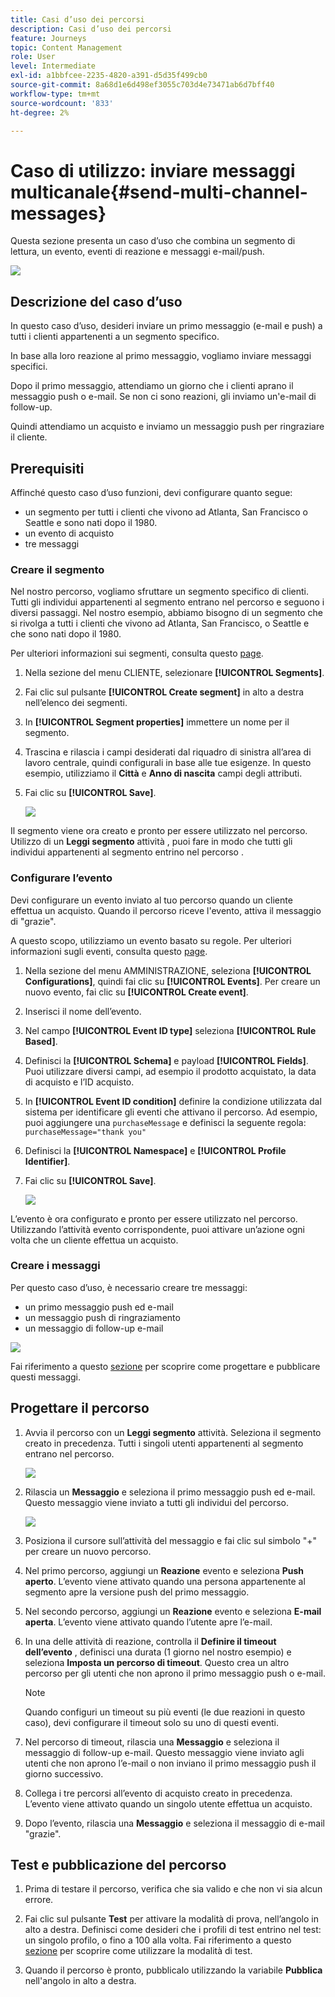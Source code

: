 ```yaml
---
title: Casi d’uso dei percorsi
description: Casi d’uso dei percorsi
feature: Journeys
topic: Content Management
role: User
level: Intermediate
exl-id: a1bbfcee-2235-4820-a391-d5d35f499cb0
source-git-commit: 8a68d1e6d498ef3055c703d4e73471ab6d7bff40
workflow-type: tm+mt
source-wordcount: '833'
ht-degree: 2%

---
```


# Caso di utilizzo: inviare messaggi multicanale{#send-multi-channel-messages}

Questa sezione presenta un caso d’uso che combina un segmento di lettura, un evento, eventi di reazione e messaggi e-mail/push.

![](assets/jo-uc1.png)

## Descrizione del caso d’uso

In questo caso d’uso, desideri inviare un primo messaggio (e-mail e push) a tutti i clienti appartenenti a un segmento specifico.

In base alla loro reazione al primo messaggio, vogliamo inviare messaggi specifici.

Dopo il primo messaggio, attendiamo un giorno che i clienti aprano il messaggio push o e-mail. Se non ci sono reazioni, gli inviamo un&#39;e-mail di follow-up.

Quindi attendiamo un acquisto e inviamo un messaggio push per ringraziare il cliente.

## Prerequisiti

Affinché questo caso d’uso funzioni, devi configurare quanto segue:

* un segmento per tutti i clienti che vivono ad Atlanta, San Francisco o Seattle e sono nati dopo il 1980.
* un evento di acquisto
* tre messaggi

### Creare il segmento

Nel nostro percorso, vogliamo sfruttare un segmento specifico di clienti. Tutti gli individui appartenenti al segmento entrano nel percorso e seguono i diversi passaggi. Nel nostro esempio, abbiamo bisogno di un segmento che si rivolga a tutti i clienti che vivono ad Atlanta, San Francisco, o Seattle e che sono nati dopo il 1980.

Per ulteriori informazioni sui segmenti, consulta questo [page](../segment/about-segments.md).

1. Nella sezione del menu CLIENTE, selezionare **[!UICONTROL Segments]**.

1. Fai clic sul pulsante **[!UICONTROL Create segment]** in alto a destra nell’elenco dei segmenti.

1. In **[!UICONTROL Segment properties]** immettere un nome per il segmento.

1. Trascina e rilascia i campi desiderati dal riquadro di sinistra all’area di lavoro centrale, quindi configurali in base alle tue esigenze. In questo esempio, utilizziamo il **Città** e **Anno di nascita** campi degli attributi.

1. Fai clic su **[!UICONTROL Save]**.

   ![](assets/add-attributes.png)

Il segmento viene ora creato e pronto per essere utilizzato nel percorso. Utilizzo di un **Leggi segmento** attività , puoi fare in modo che tutti gli individui appartenenti al segmento entrino nel percorso .

### Configurare l’evento

Devi configurare un evento inviato al tuo percorso quando un cliente effettua un acquisto. Quando il percorso riceve l&#39;evento, attiva il messaggio di &quot;grazie&quot;.

A questo scopo, utilizziamo un evento basato su regole. Per ulteriori informazioni sugli eventi, consulta questo [page](../event/about-events.md).

1. Nella sezione del menu AMMINISTRAZIONE, seleziona **[!UICONTROL Configurations]**, quindi fai clic su **[!UICONTROL Events]**. Per creare un nuovo evento, fai clic su **[!UICONTROL Create event]**. 

1. Inserisci il nome dell’evento.

1. Nel campo **[!UICONTROL Event ID type]** seleziona **[!UICONTROL Rule Based]**.

1. Definisci la **[!UICONTROL Schema]** e payload **[!UICONTROL Fields]**. Puoi utilizzare diversi campi, ad esempio il prodotto acquistato, la data di acquisto e l’ID acquisto.

1. In **[!UICONTROL Event ID condition]** definire la condizione utilizzata dal sistema per identificare gli eventi che attivano il percorso. Ad esempio, puoi aggiungere una `purchaseMessage` e definisci la seguente regola: `purchaseMessage="thank you"`

1. Definisci la **[!UICONTROL Namespace]** e **[!UICONTROL Profile Identifier]**.

1. Fai clic su **[!UICONTROL Save]**.

   ![](assets/jo-uc2.png)

L’evento è ora configurato e pronto per essere utilizzato nel percorso. Utilizzando l’attività evento corrispondente, puoi attivare un’azione ogni volta che un cliente effettua un acquisto.

### Creare i messaggi

Per questo caso d’uso, è necessario creare tre messaggi:

* un primo messaggio push ed e-mail
* un messaggio push di ringraziamento
* un messaggio di follow-up e-mail

![](assets/jo-uc3.png)

Fai riferimento a questo [sezione](../segment/about-segments.md) per scoprire come progettare e pubblicare questi messaggi.

## Progettare il percorso

1. Avvia il percorso con un **Leggi segmento** attività. Seleziona il segmento creato in precedenza. Tutti i singoli utenti appartenenti al segmento entrano nel percorso.

   ![](assets/jo-uc4.png)

1. Rilascia un **Messaggio** e seleziona il primo messaggio push ed e-mail. Questo messaggio viene inviato a tutti gli individui del percorso.

   ![](assets/jo-uc5.png)

1. Posiziona il cursore sull’attività del messaggio e fai clic sul simbolo &quot;+&quot; per creare un nuovo percorso.

1. Nel primo percorso, aggiungi un **Reazione** evento e seleziona **Push aperto**. L’evento viene attivato quando una persona appartenente al segmento apre la versione push del primo messaggio.

1. Nel secondo percorso, aggiungi un **Reazione** evento e seleziona **E-mail aperta**. L’evento viene attivato quando l’utente apre l’e-mail.

1. In una delle attività di reazione, controlla il **Definire il timeout dell’evento** , definisci una durata (1 giorno nel nostro esempio) e seleziona **Imposta un percorso di timeout**. Questo crea un altro percorso per gli utenti che non aprono il primo messaggio push o e-mail.

   >[!NOTE]
   >
   >Quando configuri un timeout su più eventi (le due reazioni in questo caso), devi configurare il timeout solo su uno di questi eventi.

1. Nel percorso di timeout, rilascia una **Messaggio** e seleziona il messaggio di follow-up e-mail. Questo messaggio viene inviato agli utenti che non aprono l’e-mail o non inviano il primo messaggio push il giorno successivo.

1. Collega i tre percorsi all’evento di acquisto creato in precedenza. L’evento viene attivato quando un singolo utente effettua un acquisto.

1. Dopo l’evento, rilascia una **Messaggio** e seleziona il messaggio di e-mail &quot;grazie&quot;.

## Test e pubblicazione del percorso

1. Prima di testare il percorso, verifica che sia valido e che non vi sia alcun errore.

1. Fai clic sul pulsante **Test** per attivare la modalità di prova, nell’angolo in alto a destra. Definisci come desideri che i profili di test entrino nel test: un singolo profilo, o fino a 100 alla volta. Fai riferimento a questo [sezione](testing-the-journey.md) per scoprire come utilizzare la modalità di test.

1. Quando il percorso è pronto, pubblicalo utilizzando la variabile **Pubblica** nell&#39;angolo in alto a destra.
